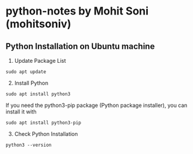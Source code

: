 # python-notes by Mohit Soni (mohitsoniv)
## Python Installation on Ubuntu machine 
1. Update Package List
```
sudo apt update
```
2. Install Python
```
sudo apt install python3
```
If you need the python3-pip package (Python package installer), you can install it with
```
sudo apt install python3-pip
```
3. Check Python Installation
```
python3 --version
```

